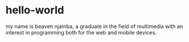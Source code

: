 # hello-world
my name is beaven njamba, a graduate in the field of multimedia with an interest in programming both for the web and mobile devices.
